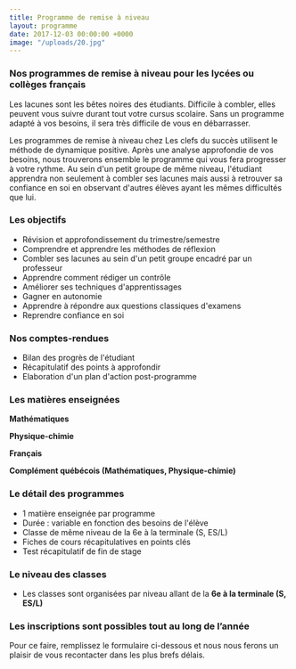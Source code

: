 ```yaml
---
title: Programme de remise à niveau
layout: programme
date: 2017-12-03 00:00:00 +0000
image: "/uploads/20.jpg"
---
```

### Nos programmes de remise à niveau pour les lycées ou collèges français

Les lacunes sont les bêtes noires des étudiants. Difficile à combler, elles peuvent vous suivre durant tout votre cursus scolaire. Sans un programme adapté à vos besoins, il sera très difficile de vous en débarrasser.

Les programmes de remise à niveau chez Les clefs du succès utilisent le méthode de dynamique positive. Après une analyse approfondie de vos besoins, nous trouverons ensemble le programme qui vous fera progresser à votre rythme. Au sein d'un petit groupe de même niveau, l'étudiant apprendra non seulement à combler ses lacunes mais aussi à retrouver sa confiance en soi en observant d'autres élèves ayant les mêmes difficultés que lui.

### Les objectifs

* Révision et approfondissement du trimestre/semestre
* Comprendre et apprendre les méthodes de réflexion
* Combler ses lacunes au sein d'un petit groupe encadré par un professeur
* Apprendre comment rédiger un contrôle
* Améliorer ses techniques d'apprentissages
* Gagner en autonomie
* Apprendre à répondre aux questions classiques d'examens
* Reprendre  confiance en soi

### Nos comptes-rendues

* Bilan des progrès de l'étudiant
* Récapitulatif des points à approfondir
* Elaboration d'un plan d'action post-programme

### Les matières enseignées

**Mathématiques**

**Physique-chimie**

**Français**

**Complément québécois (Mathématiques, Physique-chimie)**

### Le détail des programmes

* 1 matière enseignée par programme
* Durée : variable en fonction des besoins de l'élève
* Classe de même niveau de la 6e à la terminale (S, ES/L)
* Fiches de cours récapitulatives en points clés
* Test récapitulatif de fin de stage

### Le niveau des classes

* Les classes sont organisées par niveau allant de la **6e à la terminale (S, ES/L)**

### **Les inscriptions sont possibles tout au long de l’année**

Pour ce faire, remplissez le formulaire ci-dessous et nous nous ferons un plaisir de vous recontacter dans les plus brefs délais.